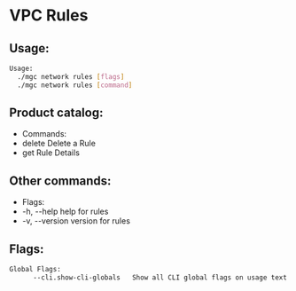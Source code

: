# VPC Rules

## Usage:
```bash
Usage:
  ./mgc network rules [flags]
  ./mgc network rules [command]
```

## Product catalog:
- Commands:
- delete      Delete a Rule
- get         Rule Details

## Other commands:
- Flags:
- -h, --help      help for rules
- -v, --version   version for rules

## Flags:
```bash
Global Flags:
      --cli.show-cli-globals   Show all CLI global flags on usage text
```

